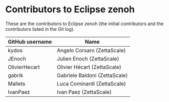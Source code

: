 # Contributors to Eclipse zenoh

These are the contributors to Eclipse zenoh (the initial contributors and the contributors listed in the Git log).


| GitHub username | Name                         |
| --------------- | -----------------------------|
| kydos           | Angelo Corsaro (ZettaScale)      |
| JEnoch          | Julien Enoch (ZettaScale)        |
| OlivierHecart   | Olivier Hécart (ZettaScale)      |
| gabrik          | Gabriele Baldoni (ZettaScale)    |
| Mallets         | Luca Cominardi (ZettaScale)      |
| IvanPaez        | Ivan Paez (ZettaScale)           |
